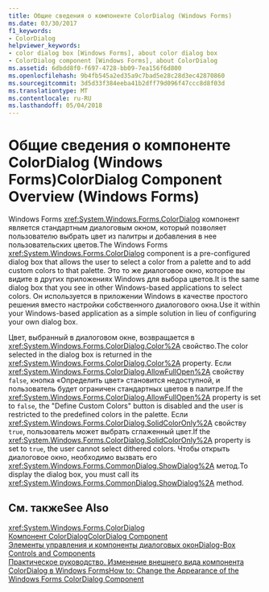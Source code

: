 ```yaml
---
title: Общие сведения о компоненте ColorDialog (Windows Forms)
ms.date: 03/30/2017
f1_keywords:
- ColorDialog
helpviewer_keywords:
- color dialog box [Windows Forms], about color dialog box
- ColorDialog component [Windows Forms], about ColorDialog
ms.assetid: 6dbdd8f0-f697-4728-bb09-7ea156f6d800
ms.openlocfilehash: 9b4fb545a2ed35a9c7bad5e28c28d3ec42870860
ms.sourcegitcommit: 3d5d33f384eeba41b2dff79d096f47ccc8d8f03d
ms.translationtype: MT
ms.contentlocale: ru-RU
ms.lasthandoff: 05/04/2018
---
```

# <a name="colordialog-component-overview-windows-forms"></a><span data-ttu-id="a5ef6-102">Общие сведения о компоненте ColorDialog (Windows Forms)</span><span class="sxs-lookup"><span data-stu-id="a5ef6-102">ColorDialog Component Overview (Windows Forms)</span></span>
<span data-ttu-id="a5ef6-103">Windows Forms <xref:System.Windows.Forms.ColorDialog> компонент является стандартным диалоговым окном, который позволяет пользователю выбрать цвет из палитры и добавления в нее пользовательских цветов.</span><span class="sxs-lookup"><span data-stu-id="a5ef6-103">The Windows Forms <xref:System.Windows.Forms.ColorDialog> component is a pre-configured dialog box that allows the user to select a color from a palette and to add custom colors to that palette.</span></span> <span data-ttu-id="a5ef6-104">Это то же диалоговое окно, которое вы видите в других приложениях Windows для выбора цветов.</span><span class="sxs-lookup"><span data-stu-id="a5ef6-104">It is the same dialog box that you see in other Windows-based applications to select colors.</span></span> <span data-ttu-id="a5ef6-105">Он используется в приложении Windows в качестве простого решения вместо настройки собственного диалогового окна.</span><span class="sxs-lookup"><span data-stu-id="a5ef6-105">Use it within your Windows-based application as a simple solution in lieu of configuring your own dialog box.</span></span>  
  
 <span data-ttu-id="a5ef6-106">Цвет, выбранный в диалоговом окне, возвращается в <xref:System.Windows.Forms.ColorDialog.Color%2A> свойство.</span><span class="sxs-lookup"><span data-stu-id="a5ef6-106">The color selected in the dialog box is returned in the <xref:System.Windows.Forms.ColorDialog.Color%2A> property.</span></span> <span data-ttu-id="a5ef6-107">Если <xref:System.Windows.Forms.ColorDialog.AllowFullOpen%2A> свойству `false`, кнопка «Определить цвет» становится недоступной, и пользователь будет ограничен стандартных цветов в палитре.</span><span class="sxs-lookup"><span data-stu-id="a5ef6-107">If the <xref:System.Windows.Forms.ColorDialog.AllowFullOpen%2A> property is set to `false`, the "Define Custom Colors" button is disabled and the user is restricted to the predefined colors in the palette.</span></span> <span data-ttu-id="a5ef6-108">Если <xref:System.Windows.Forms.ColorDialog.SolidColorOnly%2A> свойству `true`, пользователь может выбрать сглаженный цвет.</span><span class="sxs-lookup"><span data-stu-id="a5ef6-108">If the <xref:System.Windows.Forms.ColorDialog.SolidColorOnly%2A> property is set to `true`, the user cannot select dithered colors.</span></span> <span data-ttu-id="a5ef6-109">Чтобы открыть диалоговое окно, необходимо вызвать его <xref:System.Windows.Forms.CommonDialog.ShowDialog%2A> метод.</span><span class="sxs-lookup"><span data-stu-id="a5ef6-109">To display the dialog box, you must call its <xref:System.Windows.Forms.CommonDialog.ShowDialog%2A> method.</span></span>  
  
## <a name="see-also"></a><span data-ttu-id="a5ef6-110">См. также</span><span class="sxs-lookup"><span data-stu-id="a5ef6-110">See Also</span></span>  
 <xref:System.Windows.Forms.ColorDialog>  
 [<span data-ttu-id="a5ef6-111">Компонент ColorDialog</span><span class="sxs-lookup"><span data-stu-id="a5ef6-111">ColorDialog Component</span></span>](../../../../docs/framework/winforms/controls/colordialog-component-windows-forms.md)  
 [<span data-ttu-id="a5ef6-112">Элементы управления и компоненты диалоговых окон</span><span class="sxs-lookup"><span data-stu-id="a5ef6-112">Dialog-Box Controls and Components</span></span>](../../../../docs/framework/winforms/controls/dialog-box-controls-and-components-windows-forms.md)  
 [<span data-ttu-id="a5ef6-113">Практическое руководство. Изменение внешнего вида компонента ColorDialog в Windows Forms</span><span class="sxs-lookup"><span data-stu-id="a5ef6-113">How to: Change the Appearance of the Windows Forms ColorDialog Component</span></span>](../../../../docs/framework/winforms/controls/how-to-change-the-appearance-of-the-windows-forms-colordialog-component.md)

